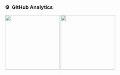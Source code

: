 ### ⚙️ &nbsp;GitHub Analytics

<p align="left">
<a href="https://github.com/ribeirorod">
  <img height="180em" src="https://github-readme-stats-eight-theta.vercel.app/api?username=ribeirorod&show_icons=true&theme=algolia&include_all_commits=true&count_private=true"/>
  <img height="180em" src="https://github-readme-stats-eight-theta.vercel.app/api/top-langs/?username=ribeirorod&layout=compact&langs_count=8&theme=algolia"/>
</a>
</p>

<!--
**ribeirorod/ribeirorod** is a ✨ _special_ ✨ repository because its `README.md` (this file) appears on your GitHub profile.

Here are some ideas to get you started:

- 🔭 I’m currently working on ...
- 🌱 I’m currently learning ...
- 👯 I’m looking to collaborate on ...
- 🤔 I’m looking for help with ...
- 💬 Ask me about ...
- 📫 How to reach me: ...
- 😄 Pronouns: ...
- ⚡ Fun fact: ...
-->
